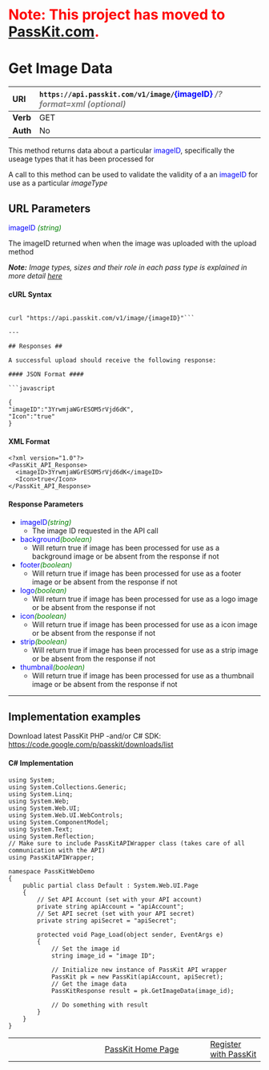 # <font color='#ff0000'>Note: This project has moved to <a href='https://passkit.com/documentation/'>PassKit.com</a>.</font> #

# Get Image Data #

| **URI** | `https://api.passkit.com/v1/image/`<font color='blue'>{imageID}</font> <font color='grey'><i>/?format=xml (optional)</i></font> |
|:--------|:--------------------------------------------------------------------------------------------------------------------------------|
| **Verb** | GET                                                                                                                             |
| **Auth** | No                                                                                                                              |

This method returns data about a particular <font color='blue'>imageID</font>, specifically the useage types that it has been processed for

A call to this method can be used to validate the validity of a an <font color='blue'>imageID</font> for use as a particular _imageType_

## URL Parameters ##

<font color='blue'>imageID</font> <font color='green'> <i>(string)</i></font>

The imageID returned when when the image was uploaded with the upload method

_**Note:** Image types, sizes and their role in each pass type is explained in more detail [here](PassImages.md)_

#### cURL Syntax ####
```

curl "https://api.passkit.com/v1/image/{imageID}"```

---

## Responses ##

A successful upload should receive the following response:

#### JSON Format ####

```javascript

{
"imageID":"3YrwmjaWGrESOM5rVjd6dK",
"Icon":"true"
}
```

#### XML Format ####

```
<?xml version="1.0"?>
<PassKit_API_Response>
  <imageID>3YrwmjaWGrESOM5rVjd6dK</imageID>
  <Icon>true</Icon>
</PassKit_API_Response>
```

#### Response Parameters ####
  * <font color='blue'>imageID</font><font color='green'><i>(string)</i></font>
    * The image ID requested in the API call
  * <font color='blue'>background</font><font color='green'><i>(boolean)</i></font>
    * Will return true if image has been processed for use as a background image or be absent from the response if not
  * <font color='blue'>footer</font><font color='green'><i>(boolean)</i></font>
    * Will return true if image has been processed for use as a footer image or be absent from the response if not
  * <font color='blue'>logo</font><font color='green'><i>(boolean)</i></font>
    * Will return true if image has been processed for use as a logo image or be absent from the response if not
  * <font color='blue'>icon</font><font color='green'><i>(boolean)</i></font>
    * Will return true if image has been processed for use as a icon image or be absent from the response if not
  * <font color='blue'>strip</font><font color='green'><i>(boolean)</i></font>
    * Will return true if image has been processed for use as a strip image or be absent from the response if not
  * <font color='blue'>thumbnail</font><font color='green'><i>(boolean)</i></font>
    * Will return true if image has been processed for use as a thumbnail image or be absent from the response if not


---


## Implementation examples ##

Download latest PassKit PHP -and/or C# SDK: https://code.google.com/p/passkit/downloads/list

#### C# Implementation ####
```
using System;
using System.Collections.Generic;
using System.Linq;
using System.Web;
using System.Web.UI;
using System.Web.UI.WebControls;
using System.ComponentModel;
using System.Text;
using System.Reflection;
// Make sure to include PassKitAPIWrapper class (takes care of all communication with the API)
using PassKitAPIWrapper;

namespace PassKitWebDemo
{
    public partial class Default : System.Web.UI.Page
    {
        // Set API Account (set with your API account)
        private string apiAccount = "apiAccount";
        // Set API secret (set with your API secret)
        private string apiSecret = "apiSecret";

        protected void Page_Load(object sender, EventArgs e)
        {
            // Set the image id
            string image_id = "image ID";

            // Initialize new instance of PassKit API wrapper
            PassKit pk = new PassKit(apiAccount, apiSecret);
            // Get the image data
            PassKitResponse result = pk.GetImageData(image_id);

            // Do something with result
        }
    }
}
```

<table border='0'>
<blockquote><tr>
<blockquote><td width='361'></td>
<td width='353'><a href='http://PassKit.com/'>PassKit Home Page</a></td>
<td width='128'><a href='https://create.passkit.com'>Register with PassKit</a></td>
</blockquote></tr>
</table>